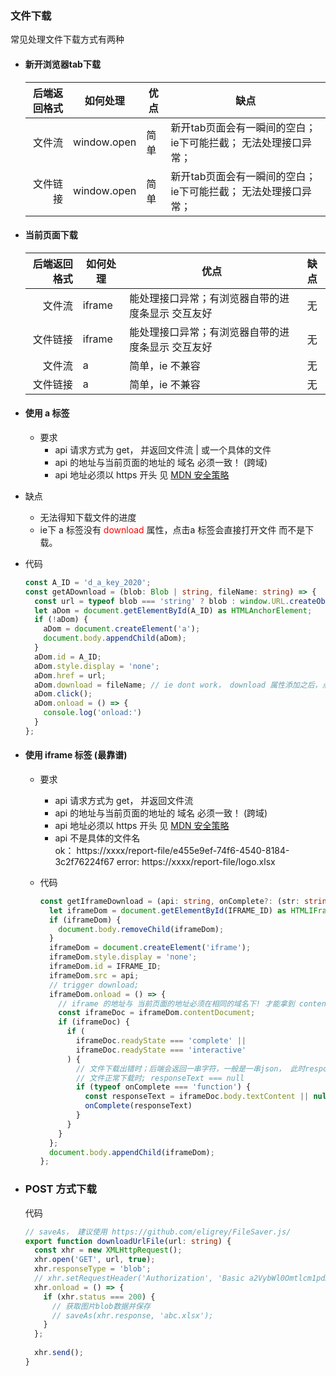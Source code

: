 ### 文件下载 
常见处理文件下载方式有两种

- #### 新开浏览器tab下载 

  后端返回格式|如何处理|优点|缺点
  ---:|--|--|---
  文件流|window.open|简单|新开tab页面会有一瞬间的空白；ie下可能拦截； 无法处理接口异常；
  文件链接|window.open|简单|新开tab页面会有一瞬间的空白；ie下可能拦截； 无法处理接口异常；

- #### 当前页面下载 
  后端返回格式|如何处理|优点|缺点
  ---:|--|--|:---:
  文件流|iframe|能处理接口异常；有浏览器自带的进度条显示 交互友好|无
  文件链接|iframe|能处理接口异常；有浏览器自带的进度条显示 交互友好|无
  文件流| a|简单，ie 不兼容|无
  文件链接|a|简单，ie 不兼容|无
  
- #### 使用 a 标签
  - 要求 
    -  api 请求方式为 get， 并返回文件流 | 或一个具体的文件
    -  api 的地址与当前页面的地址的 域名 必须一致！ (跨域)
    -  api 地址必须以 https 开头 见 [MDN 安全策略](https://developer.mozilla.org/zh-CN/docs/Security/MixedContent)
 - 缺点
   - 无法得知下载文件的进度
   - ie下 a 标签没有 <span style="color: red;">download</span> 属性，点击a 标签会直接打开文件 而不是下载。
 - 代码
    ```ts
    const A_ID = 'd_a_key_2020';
    const getADownload = (blob: Blob | string, fileName: string) => {
      const url = typeof blob === 'string' ? blob : window.URL.createObjectURL(blob);
      let aDom = document.getElementById(A_ID) as HTMLAnchorElement;
      if (!aDom) {
        aDom = document.createElement('a');
        document.body.appendChild(aDom);
      }
      aDom.id = A_ID;
      aDom.style.display = 'none';
      aDom.href = url;
      aDom.download = fileName; // ie dont work， download 属性添加之后，点击a 标签不会直接打开文件，而是下载这个文件。
      aDom.click();
      aDom.onload = () => {
        console.log('onload:')
      }
    };
    ``` 
- #### 使用 iframe 标签 (最靠谱)
  - 要求
    - api 请求方式为 get， 并返回文件流
    - api 的地址与当前页面的地址的 域名 必须一致！ (跨域)
    - api 地址必须以 https 开头 见 [MDN 安全策略](https://developer.mozilla.org/zh-CN/docs/Security/MixedContent)
    - api 不是具体的文件名   
     ok： https://xxxx/report-file/e455e9ef-74f6-4540-8184-3c2f76224f67
     error: https://xxxx/report-file/logo.xlsx

  - 代码 
    ```ts
    const getIframeDownload = (api: string, onComplete?: (str: string | null) => void) => {
      let iframeDom = document.getElementById(IFRAME_ID) as HTMLIFrameElement;
      if (iframeDom) {
        document.body.removeChild(iframeDom);
      }
      iframeDom = document.createElement('iframe');
      iframeDom.style.display = 'none';
      iframeDom.id = IFRAME_ID;
      iframeDom.src = api;
      // trigger download;
      iframeDom.onload = () => {
        // iframe 的地址与 当前页面的地址必须在相同的域名下! 才能拿到 contentDocument
        const iframeDoc = iframeDom.contentDocument;
        if (iframeDoc) {
          if (
            iframeDoc.readyState === 'complete' ||
            iframeDoc.readyState === 'interactive'
          ) {
            // 文件下载出错时；后端会返回一串字符，一般是一串json， 此时responseText有值
            // 文件正常下载时; responseText === null
            if (typeof onComplete === 'function') {
              const responseText = iframeDoc.body.textContent || null ;
              onComplete(responseText)
            }
          }
        }
      };
      document.body.appendChild(iframeDom);
    };
    ```
- ### POST 方式下载
  代码 
  ```ts
  // saveAs， 建议使用 https://github.com/eligrey/FileSaver.js/
  export function downloadUrlFile(url: string) {
    const xhr = new XMLHttpRequest();
    xhr.open('GET', url, true);
    xhr.responseType = 'blob';
    // xhr.setRequestHeader('Authorization', 'Basic a2VybWl0Omtlcm1pdA==');
    xhr.onload = () => {
      if (xhr.status === 200) {
        // 获取图片blob数据并保存
        // saveAs(xhr.response, 'abc.xlsx');
      }
    };
   
    xhr.send();
  }
  ```
  